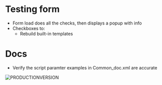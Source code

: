 
# Testing form

* Form load does all the checks, then displays a popup with info
* Checkboxes to:
  * Rebuild built-in templates
   
# Docs

* Verify the script paramter examples in Common_doc.xml are accurate


![PRODUCTIONVERSION](https://img.shields.io/badge/release-24.10--development-firebrick?style=flat-square)
